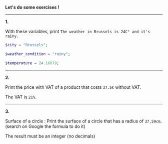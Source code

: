 **Let's do some exercises !**

---

**1.**

With these variables, print `The weather in Brussels is 24C° and it's rainy.`

```php
$city = "Brussels";

$weather_condition = "rainy";

$temperature = 24.16879;
```

---

**2.**

Print the price with VAT of a product that costs `37.5€` without VAT.

The VAT is `21%`.

---

**3.**

Surface of a circle : Print the surface of a circle that has a radius of `37,59cm`.(search on Google the formula to do it)

The result must be an integer (no decimals)
